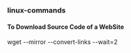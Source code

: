 ### linux-commands

#### To Download Source Code of a WebSite
wget --mirror --convert-links --wait=2 <website-name>
